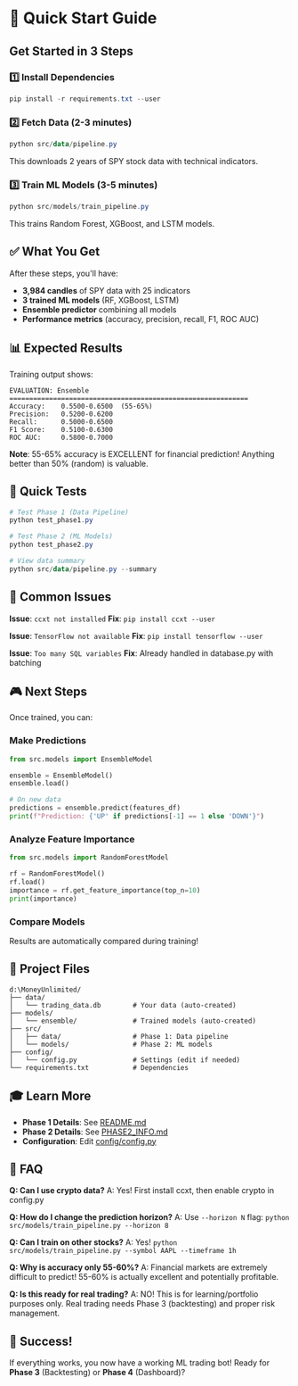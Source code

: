 # 🚀 Quick Start Guide

## Get Started in 3 Steps

### 1️⃣ Install Dependencies
```powershell
pip install -r requirements.txt --user
```

### 2️⃣ Fetch Data (2-3 minutes)
```powershell
python src/data/pipeline.py
```
This downloads 2 years of SPY stock data with technical indicators.

### 3️⃣ Train ML Models (3-5 minutes)
```powershell
python src/models/train_pipeline.py
```
This trains Random Forest, XGBoost, and LSTM models.

## ✅ What You Get

After these steps, you'll have:
- **3,984 candles** of SPY data with 25 indicators
- **3 trained ML models** (RF, XGBoost, LSTM)
- **Ensemble predictor** combining all models
- **Performance metrics** (accuracy, precision, recall, F1, ROC AUC)

## 📊 Expected Results

Training output shows:
```
EVALUATION: Ensemble
============================================================
Accuracy:    0.5500-0.6500  (55-65%)
Precision:   0.5200-0.6200
Recall:      0.5000-0.6500
F1 Score:    0.5100-0.6300
ROC AUC:     0.5800-0.7000
```

**Note**: 55-65% accuracy is EXCELLENT for financial prediction!
Anything better than 50% (random) is valuable.

## 🎯 Quick Tests

```powershell
# Test Phase 1 (Data Pipeline)
python test_phase1.py

# Test Phase 2 (ML Models)
python test_phase2.py

# View data summary
python src/data/pipeline.py --summary
```

## 🔧 Common Issues

**Issue**: `ccxt not installed`
**Fix**: `pip install ccxt --user`

**Issue**: `TensorFlow not available`
**Fix**: `pip install tensorflow --user`

**Issue**: `Too many SQL variables`
**Fix**: Already handled in database.py with batching

## 🎮 Next Steps

Once trained, you can:

### Make Predictions
```python
from src.models import EnsembleModel

ensemble = EnsembleModel()
ensemble.load()

# On new data
predictions = ensemble.predict(features_df)
print(f"Prediction: {'UP' if predictions[-1] == 1 else 'DOWN'}")
```

### Analyze Feature Importance
```python
from src.models import RandomForestModel

rf = RandomForestModel()
rf.load()
importance = rf.get_feature_importance(top_n=10)
print(importance)
```

### Compare Models
Results are automatically compared during training!

## 📁 Project Files

```
d:\MoneyUnlimited/
├── data/
│   └── trading_data.db        # Your data (auto-created)
├── models/
│   └── ensemble/              # Trained models (auto-created)
├── src/
│   ├── data/                  # Phase 1: Data pipeline
│   └── models/                # Phase 2: ML models
├── config/
│   └── config.py              # Settings (edit if needed)
└── requirements.txt           # Dependencies
```

## 🎓 Learn More

- **Phase 1 Details**: See [README.md](README.md)
- **Phase 2 Details**: See [PHASE2_INFO.md](PHASE2_INFO.md)
- **Configuration**: Edit [config/config.py](config/config.py)

## 🤔 FAQ

**Q: Can I use crypto data?**
A: Yes! First install ccxt, then enable crypto in config.py

**Q: How do I change the prediction horizon?**
A: Use `--horizon N` flag: `python src/models/train_pipeline.py --horizon 8`

**Q: Can I train on other stocks?**
A: Yes! `python src/models/train_pipeline.py --symbol AAPL --timeframe 1h`

**Q: Why is accuracy only 55-60%?**
A: Financial markets are extremely difficult to predict!
   55-60% is actually excellent and potentially profitable.

**Q: Is this ready for real trading?**
A: NO! This is for learning/portfolio purposes only.
   Real trading needs Phase 3 (backtesting) and proper risk management.

## 🎉 Success!

If everything works, you now have a working ML trading bot!
Ready for **Phase 3** (Backtesting) or **Phase 4** (Dashboard)?
